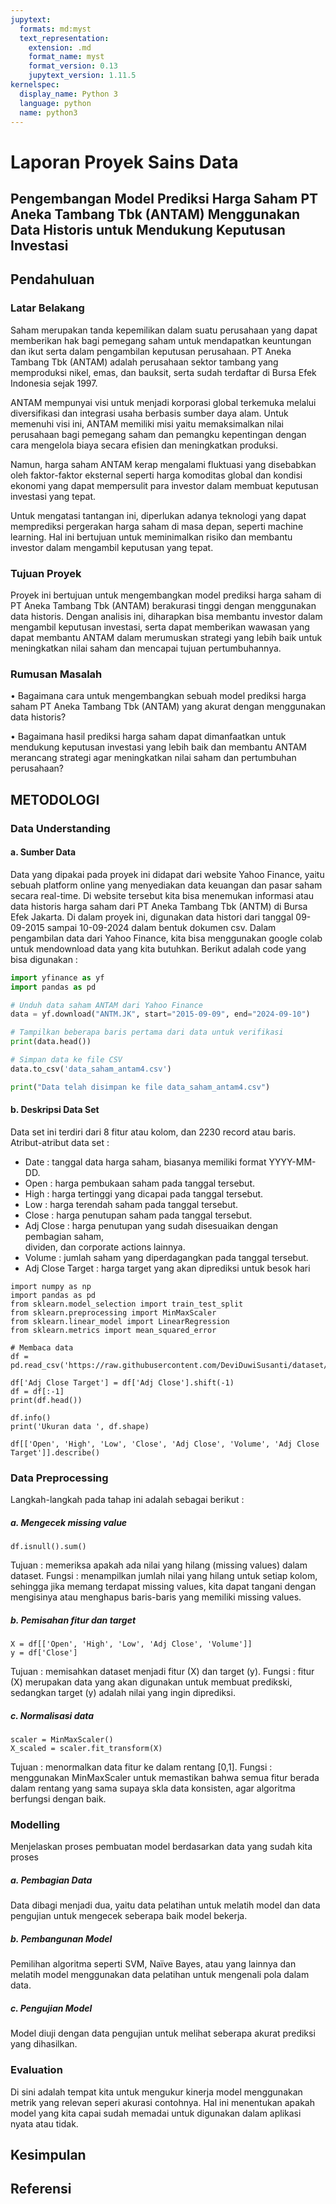 ```yaml
---
jupytext:
  formats: md:myst
  text_representation:
    extension: .md
    format_name: myst
    format_version: 0.13
    jupytext_version: 1.11.5
kernelspec:
  display_name: Python 3
  language: python
  name: python3
---
```


# Laporan Proyek Sains Data
## Pengembangan Model Prediksi Harga Saham PT Aneka Tambang Tbk (ANTAM) Menggunakan Data Historis untuk Mendukung Keputusan Investasi
## Pendahuluan

### Latar Belakang
Saham merupakan tanda kepemilikan dalam suatu perusahaan yang dapat memberikan hak bagi pemegang saham untuk mendapatkan keuntungan dan ikut serta dalam pengambilan keputusan perusahaan. PT Aneka Tambang Tbk (ANTAM) adalah perusahaan sektor tambang yang memproduksi nikel, emas, dan bauksit, serta sudah terdaftar di Bursa Efek Indonesia sejak 1997. 

ANTAM mempunyai visi untuk menjadi korporasi global terkemuka melalui diversifikasi dan integrasi usaha berbasis sumber daya alam. Untuk memenuhi visi ini, ANTAM memiliki misi yaitu memaksimalkan nilai perusahaan bagi pemegang saham dan pemangku kepentingan dengan cara mengelola biaya secara efisien dan meningkatkan produksi.

Namun, harga saham ANTAM kerap mengalami fluktuasi yang disebabkan oleh faktor-faktor eksternal seperti harga komoditas global dan kondisi ekonomi yang dapat mempersulit para investor dalam membuat keputusan investasi yang tepat.

Untuk mengatasi tantangan ini, diperlukan adanya teknologi yang dapat memprediksi pergerakan harga saham di masa depan, seperti machine learning. Hal ini bertujuan untuk meminimalkan risiko dan membantu investor dalam mengambil keputusan yang tepat.

### Tujuan Proyek
Proyek ini bertujuan untuk mengembangkan model prediksi harga saham di PT Aneka Tambang Tbk (ANTAM)  berakurasi tinggi dengan menggunakan data historis. Dengan analisis ini, diharapkan bisa membantu investor dalam mengambil keputusan investasi, serta dapat memberikan wawasan yang dapat membantu ANTAM dalam merumuskan strategi yang lebih baik untuk meningkatkan nilai saham dan mencapai tujuan pertumbuhannya.

### Rumusan Masalah
•	Bagaimana cara untuk mengembangkan sebuah model prediksi harga saham PT Aneka Tambang Tbk (ANTAM) yang akurat dengan menggunakan data historis?

•	Bagaimana hasil prediksi harga saham dapat dimanfaatkan untuk mendukung keputusan investasi yang lebih baik dan membantu ANTAM  merancang strategi agar meningkatkan nilai saham dan pertumbuhan perusahaan?

## METODOLOGI
### Data Understanding
#### a.	Sumber Data
Data yang dipakai pada proyek ini didapat dari website Yahoo Finance, yaitu sebuah platform online yang menyediakan data keuangan dan pasar saham secara real-time. Di website tersebut kita bisa menemukan informasi atau data historis harga saham dari PT Aneka Tambang Tbk (ANTM) di Bursa Efek Jakarta. Di dalam proyek ini, digunakan data histori dari tanggal 09-09-2015 sampai 10-09-2024 dalam bentuk dokumen csv. Dalam pengambilan data dari Yahoo Finance, kita bisa menggunakan google colab untuk mendownload data yang kita butuhkan. Berikut adalah code yang bisa digunakan :

```python
import yfinance as yf
import pandas as pd

# Unduh data saham ANTAM dari Yahoo Finance
data = yf.download("ANTM.JK", start="2015-09-09", end="2024-09-10")

# Tampilkan beberapa baris pertama dari data untuk verifikasi
print(data.head())

# Simpan data ke file CSV
data.to_csv('data_saham_antam4.csv')

print("Data telah disimpan ke file data_saham_antam4.csv")
```
#### b.	Deskripsi Data Set
Data set ini terdiri dari 8 fitur atau kolom, dan 2230 record atau baris.
Atribut-atribut data set :
- Date		: tanggal data harga saham, biasanya memiliki format YYYY-MM-DD.
- Open		: harga pembukaan saham pada tanggal tersebut.
- High		: harga tertinggi yang dicapai pada tanggal tersebut.
- Low		: harga terendah saham pada tanggal tersebut.
- Close		: harga penutupan saham pada tanggal tersebut.
- Adj Close	: harga penutupan yang sudah disesuaikan dengan pembagian saham,     
  		  dividen, dan corporate actions lainnya.
- Volume	: jumlah saham yang diperdagangkan pada tanggal tersebut.
- Adj Close Target : harga target yang akan diprediksi untuk besok hari

```{code-cell}
import numpy as np
import pandas as pd
from sklearn.model_selection import train_test_split
from sklearn.preprocessing import MinMaxScaler
from sklearn.linear_model import LinearRegression
from sklearn.metrics import mean_squared_error

# Membaca data
df = pd.read_csv('https://raw.githubusercontent.com/DeviDuwiSusanti/dataset/main/data_saham_antam4.csv')

df['Adj Close Target'] = df['Adj Close'].shift(-1)
df = df[:-1]
print(df.head())

df.info()
print('Ukuran data ', df.shape)
```

```{code-cell}
df[['Open', 'High', 'Low', 'Close', 'Adj Close', 'Volume', 'Adj Close Target']].describe()
```

### Data Preprocessing
Langkah-langkah pada tahap ini adalah sebagai berikut :
##### a.	Mengecek missing value

```{code-cell}
df.isnull().sum()
```
Tujuan : memeriksa apakah ada nilai yang hilang (missing values) dalam dataset.
Fungsi : menampilkan jumlah nilai yang hilang untuk setiap kolom, sehingga jika memang terdapat missing values, kita dapat tangani dengan mengisinya atau menghapus baris-baris yang memiliki missing values.

##### b.	Pemisahan fitur dan target
```{code-cell}
X = df[['Open', 'High', 'Low', 'Adj Close', 'Volume']]
y = df['Close']
```
Tujuan : memisahkan dataset menjadi fitur (X) dan target (y).
Fungsi : fitur (X) merupakan data yang akan digunakan untuk membuat predikski, sedangkan target (y) adalah nilai yang ingin diprediksi.

#####  c.	 Normalisasi data
```{code-cell}
scaler = MinMaxScaler()
X_scaled = scaler.fit_transform(X)
```
Tujuan : menormalkan data fitur ke dalam rentang [0,1].
Fungsi : menggunakan MinMaxScaler untuk memastikan bahwa semua fitur berada dalam rentang yang sama supaya skla data konsisten, agar algoritma berfungsi dengan baik.

### Modelling
Menjelaskan proses pembuatan model berdasarkan data yang sudah kita proses
##### a.	Pembagian Data
Data dibagi menjadi dua, yaitu data pelatihan untuk melatih model dan data pengujian untuk mengecek seberapa baik model bekerja.

##### b.	Pembangunan Model
Pemilihan algoritma seperti SVM, Naïve Bayes, atau yang lainnya dan melatih model menggunakan data pelatihan untuk mengenali pola dalam data.

##### c.	Pengujian Model
Model diuji dengan data pengujian untuk melihat seberapa akurat prediksi yang dihasilkan.

### Evaluation
Di sini adalah tempat kita untuk mengukur kinerja model menggunakan metrik yang relevan seperi akurasi contohnya. Hal ini menentukan apakah model yang kita capai sudah memadai untuk digunakan dalam aplikasi nyata atau tidak.

## Kesimpulan

## Referensi